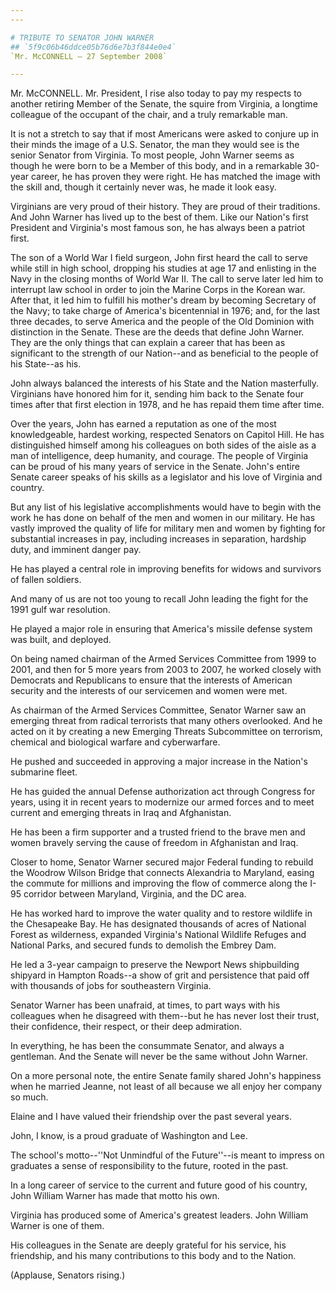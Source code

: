```yaml
---
---

# TRIBUTE TO SENATOR JOHN WARNER
## `5f9c06b46ddce05b76d6e7b3f844e0e4`
`Mr. McCONNELL — 27 September 2008`

---
```



Mr. McCONNELL. Mr. President, I rise also today to pay my respects to 
another retiring Member of the Senate, the squire from Virginia, a 
longtime colleague of the occupant of the chair, and a truly remarkable 
man.

It is not a stretch to say that if most Americans were asked to 
conjure up in their minds the image of a U.S. Senator, the man they 
would see is the senior Senator from Virginia. To most people, John 
Warner seems as though he were born to be a Member of this body, and in 
a remarkable 30-year career, he has proven they were right. He has 
matched the image with the skill and, though it certainly never was, he 
made it look easy.

Virginians are very proud of their history. They are proud of their 
traditions. And John Warner has lived up to the best of them. Like our 
Nation's first President and Virginia's most famous son, he has always 
been a patriot first.

The son of a World War I field surgeon, John first heard the call to 
serve while still in high school, dropping his studies at age 17 and 
enlisting in the Navy in the closing months of World War II. The call 
to serve later led him to interrupt law school in order to join the 
Marine Corps in the Korean war. After that, it led him to fulfill his 
mother's dream by becoming Secretary of the Navy; to take charge of 
America's bicentennial in 1976; and, for the last three decades, to 
serve America and the people of the Old Dominion with distinction in 
the Senate. These are the deeds that define John Warner. They are the 
only things that can explain a career that has been as significant to 
the strength of our Nation--and as beneficial to the people of his 
State--as his.

John always balanced the interests of his State and the Nation 
masterfully. Virginians have honored him for it, sending him back to 
the Senate four times after that first election in 1978, and he has 
repaid them time after time.

Over the years, John has earned a reputation as one of the most 
knowledgeable, hardest working, respected Senators on Capitol Hill. He 
has distinguished himself among his colleagues on both sides of the 
aisle as a man of intelligence, deep humanity, and courage. The people 
of Virginia can be proud of his many years of service in the Senate. 
John's entire Senate career speaks of his skills as a legislator and 
his love of Virginia and country.

But any list of his legislative accomplishments would have to begin 
with the work he has done on behalf of the men and women in our 
military. He has vastly improved the quality of life for military men 
and women by fighting for substantial increases in pay, including 
increases in separation, hardship duty, and imminent danger pay.

He has played a central role in improving benefits for widows and 
survivors of fallen soldiers.

And many of us are not too young to recall John leading the fight for 
the 1991 gulf war resolution.

He played a major role in ensuring that America's missile defense 
system was built, and deployed.

On being named chairman of the Armed Services Committee from 1999 to 
2001, and then for 5 more years from 2003 to 2007, he worked closely 
with Democrats and Republicans to ensure that the interests of American 
security and the interests of our servicemen and women were met.

As chairman of the Armed Services Committee, Senator Warner saw an 
emerging threat from radical terrorists that many others overlooked. 
And he acted on it by creating a new Emerging Threats Subcommittee on 
terrorism, chemical and biological warfare and cyberwarfare.

He pushed and succeeded in approving a major increase in the Nation's 
submarine fleet.

He has guided the annual Defense authorization act through Congress 
for years, using it in recent years to modernize our armed forces and 
to meet current and emerging threats in Iraq and Afghanistan.

He has been a firm supporter and a trusted friend to the brave men 
and women bravely serving the cause of freedom in Afghanistan and Iraq.

Closer to home, Senator Warner secured major Federal funding to 
rebuild the Woodrow Wilson Bridge that connects Alexandria to Maryland, 
easing the commute for millions and improving the flow of commerce 
along the I-95 corridor between Maryland, Virginia, and the DC area.

He has worked hard to improve the water quality and to restore 
wildlife in the Chesapeake Bay. He has designated thousands of acres of 
National Forest as wilderness, expanded Virginia's National Wildlife 
Refuges and National Parks, and secured funds to demolish the Embrey 
Dam.

He led a 3-year campaign to preserve the Newport News shipbuilding 
shipyard in Hampton Roads--a show of grit and persistence that paid off 
with thousands of jobs for southeastern Virginia.

Senator Warner has been unafraid, at times, to part ways with his 
colleagues when he disagreed with them--but he has never lost their 
trust, their confidence, their respect, or their deep admiration.

In everything, he has been the consummate Senator, and always a 
gentleman. And the Senate will never be the same without John Warner.

On a more personal note, the entire Senate family shared John's 
happiness when he married Jeanne, not least of all because we all enjoy 
her company so much.

Elaine and I have valued their friendship over the past several 
years.

John, I know, is a proud graduate of Washington and Lee.

The school's motto--''Not Unmindful of the Future''--is meant to 
impress on graduates a sense of responsibility to the future, rooted in 
the past.

In a long career of service to the current and future good of his 
country, John William Warner has made that motto his own.

Virginia has produced some of America's greatest leaders. John 
William Warner is one of them.

His colleagues in the Senate are deeply grateful for his service, his 
friendship, and his many contributions to this body and to the Nation.

(Applause, Senators rising.)
